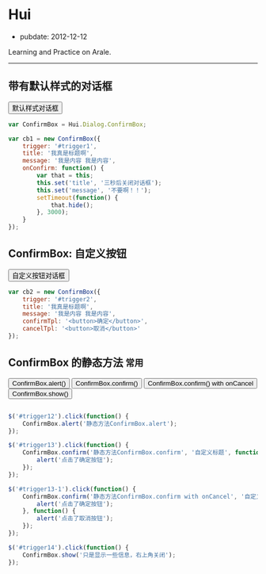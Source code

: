 # Hui

- pubdate: 2012-12-12

Learning and Practice on Arale.

---------------

<link rel="stylesheet" href="dist/asset/alice/dialog.css">
<script src="dist/lib/jquery/jquery.js"></script>
<script src="dist/lib/handlebars/handlebars.js"></script>
<script src="dist/core.js"></script>
<script src="dist/hui.js"></script>

## 带有默认样式的对话框

<input type="button" id="trigger1" value="默认样式对话框" />

````js
var ConfirmBox = Hui.Dialog.ConfirmBox;

var cb1 = new ConfirmBox({
    trigger: '#trigger1',
    title: '我真是标题啊',
    message: '我是内容 我是内容',
    onConfirm: function() {
        var that = this;
        this.set('title', '三秒后关闭对话框');
        this.set('message', '不要啊！！');
        setTimeout(function() {
            that.hide();
        }, 3000);
    }
});
````

## ConfirmBox: 自定义按钮

<input type="button" id="trigger2" value="自定义按钮对话框" />

````js
var cb2 = new ConfirmBox({
    trigger: '#trigger2',
    title: '我真是标题啊',
    message: '我是内容 我是内容',
    confirmTpl: '<button>确定</button>',
    cancelTpl: '<button>取消</button>'
});
````

## ConfirmBox 的静态方法 `常用`

<p>
<input type="button" id="trigger12" value="ConfirmBox.alert()" />
<input type="button" id="trigger13" value="ConfirmBox.confirm()" />
<input type="button" id="trigger13-1" value="ConfirmBox.confirm() with onCancel" />
<input type="button" id="trigger14" value="ConfirmBox.show()" />
</p>

````js

$('#trigger12').click(function() {
    ConfirmBox.alert('静态方法ConfirmBox.alert');
});

$('#trigger13').click(function() {
    ConfirmBox.confirm('静态方法ConfirmBox.confirm', '自定义标题', function() {
        alert('点击了确定按钮');
    });
});

$('#trigger13-1').click(function() {
    ConfirmBox.confirm('静态方法ConfirmBox.confirm with onCancel', '自定义标题', function() {
        alert('点击了确定按钮');
    }, function() {
        alert('点击了取消按钮');
    });
});

$('#trigger14').click(function() {
    ConfirmBox.show('只是显示一些信息，右上角关闭');
});
````
